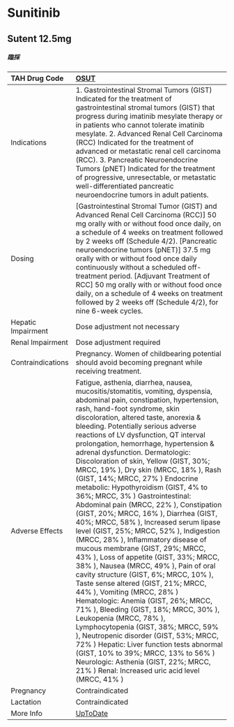 # Sunitinib

## Sutent 12.5mg

##### 臨採

| TAH Drug Code      | [OSUT](https://www.tahsda.org.tw/drugs/hissearch.php?drug_code=OSUT)                                                                                                                                                                                                                                                                                                                                                                                                                                                                                                                                                                                                                                                                                                                                                                                                                                                                                                                                                                                                                                                                                                                                                                                                                                                                                                             |
|:-------------------|:---------------------------------------------------------------------------------------------------------------------------------------------------------------------------------------------------------------------------------------------------------------------------------------------------------------------------------------------------------------------------------------------------------------------------------------------------------------------------------------------------------------------------------------------------------------------------------------------------------------------------------------------------------------------------------------------------------------------------------------------------------------------------------------------------------------------------------------------------------------------------------------------------------------------------------------------------------------------------------------------------------------------------------------------------------------------------------------------------------------------------------------------------------------------------------------------------------------------------------------------------------------------------------------------------------------------------------------------------------------------------------|
| Indications        | 1. Gastrointestinal Stromal Tumors (GIST) Indicated for the treatment of gastrointestinal stromal tumors (GIST) that progress during imatinib mesylate therapy or in patients who cannot tolerate imatinib mesylate. 2. Advanced Renal Cell Carcinoma (RCC) Indicated for the treatment of advanced or metastatic renal cell carcinoma (RCC). 3. Pancreatic Neuroendocrine Tumors (pNET) Indicated for the treatment of progressive, unresectable, or metastatic well-differentiated pancreatic neuroendocrine tumors in adult patients.                                                                                                                                                                                                                                                                                                                                                                                                                                                                                                                                                                                                                                                                                                                                                                                                                                         |
| Dosing             | [Gastrointestinal Stromal Tumor (GIST) and Advanced Renal Cell Carcinoma (RCC)] 50 mg orally with or without food once daily, on a schedule of 4 weeks on treatment followed by 2 weeks off (Schedule 4/2). [Pancreatic neuroendocrine tumors (pNET)] 37.5 mg orally with or without food once daily continuously without a scheduled off-treatment period. [Adjuvant Treatment of RCC] 50 mg orally with or without food once daily, on a schedule of 4 weeks on treatment followed by 2 weeks off (Schedule 4/2), for nine 6-week cycles.                                                                                                                                                                                                                                                                                                                                                                                                                                                                                                                                                                                                                                                                                                                                                                                                                                      |
| Hepatic Impairment | Dose adjustment not necessary                                                                                                                                                                                                                                                                                                                                                                                                                                                                                                                                                                                                                                                                                                                                                                                                                                                                                                                                                                                                                                                                                                                                                                                                                                                                                                                                                    |
| Renal Impairment   | Dose adjustment required                                                                                                                                                                                                                                                                                                                                                                                                                                                                                                                                                                                                                                                                                                                                                                                                                                                                                                                                                                                                                                                                                                                                                                                                                                                                                                                                                         |
| Contraindications  | Pregnancy. Women of childbearing potential should avoid becoming pregnant while receiving treatment.                                                                                                                                                                                                                                                                                                                                                                                                                                                                                                                                                                                                                                                                                                                                                                                                                                                                                                                                                                                                                                                                                                                                                                                                                                                                             |
| Adverse Effects    | Fatigue, asthenia, diarrhea, nausea, mucositis/stomatitis, vomiting, dyspensia, abdominal pain, constipation, hypertension, rash, hand-foot syndrome, skin discoloration, altered taste, anorexia & bleeding. Potentially serious adverse reactions of LV dysfunction, QT interval prolongation, hemorrhage, hypertension & adrenal dysfunction. Dermatologic: Discoloration of skin, Yellow (GIST, 30%; MRCC, 19% ), Dry skin (MRCC, 18% ), Rash (GIST, 14%; MRCC, 27% ) Endocrine metabolic: Hypothyroidism (GIST, 4% to 36%; MRCC, 3% ) Gastrointestinal: Abdominal pain (MRCC, 22% ), Constipation (GIST, 20%; MRCC, 16% ), Diarrhea (GIST, 40%; MRCC, 58% ), Increased serum lipase level (GIST, 25%; MRCC, 52% ), Indigestion (MRCC, 28% ), Inflammatory disease of mucous membrane (GIST, 29%; MRCC, 43% ), Loss of appetite (GIST, 33%; MRCC, 38% ), Nausea (MRCC, 49% ), Pain of oral cavity structure (GIST, 6%; MRCC, 10% ), Taste sense altered (GIST, 21%; MRCC, 44% ), Vomiting (MRCC, 28% ) Hematologic: Anemia (GIST, 26%; MRCC, 71% ), Bleeding (GIST, 18%; MRCC, 30% ), Leukopenia (MRCC, 78% ), Lymphocytopenia (GIST, 38%; MRCC, 59% ), Neutropenic disorder (GIST, 53%; MRCC, 72% ) Hepatic: Liver function tests abnormal (GIST, 10% to 39%; MRCC, 13% to 56% ) Neurologic: Asthenia (GIST, 22%; MRCC, 21% ) Renal: Increased uric acid level (MRCC, 41% ) |
| Pregnancy          | Contraindicated                                                                                                                                                                                                                                                                                                                                                                                                                                                                                                                                                                                                                                                                                                                                                                                                                                                                                                                                                                                                                                                                                                                                                                                                                                                                                                                                                                  |
| Lactation          | Contraindicated                                                                                                                                                                                                                                                                                                                                                                                                                                                                                                                                                                                                                                                                                                                                                                                                                                                                                                                                                                                                                                                                                                                                                                                                                                                                                                                                                                  |
| More Info          | [UpToDate](https://www.uptodate.com/contents/sunitinib-drug-information)                                                                                                                                                                                                                                                                                                                                                                                                                                                                                                                                                                                                                                                                                                                                                                                                                                                                                                                                                                                                                                                                                                                                                                                                                                                                                                         |

